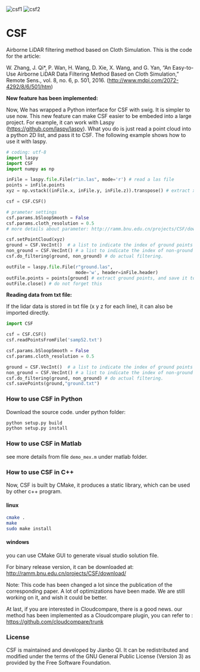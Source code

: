 ![csf1](https://github.com/jianboqi/CSF/blob/master/CSFDemo/CSF1.png) ![csf2](https://github.com/jianboqi/CSF/blob/master/CSFDemo/CSF2.png)
# CSF
Airborne LiDAR filtering method based on Cloth Simulation.
This is the code for the article:

W. Zhang, J. Qi*, P. Wan, H. Wang, D. Xie, X. Wang, and G. Yan, “An Easy-to-Use Airborne LiDAR Data Filtering Method Based on Cloth Simulation,” Remote Sens., vol. 8, no. 6, p. 501, 2016.
(http://www.mdpi.com/2072-4292/8/6/501/htm)


**New feature has been implemented:**

Now, We has wrapped a Python interface for CSF with swig. It is simpler to use now. This new feature can make CSF easier to be embeded into a large project. For example, it can work with Laspy (https://github.com/laspy/laspy). What you do is just read a point cloud into a python 2D list, and pass it to CSF.
The following example shows how to use it with laspy.
```python
# coding: utf-8
import laspy
import CSF
import numpy as np

inFile = laspy.file.File(r"in.las", mode='r') # read a las file
points = inFile.points
xyz = np.vstack((inFile.x, inFile.y, inFile.z)).transpose() # extract x, y, z and put into a list

csf = CSF.CSF()

# prameter settings
csf.params.bSloopSmooth = False
csf.params.cloth_resolution = 0.5
# more details about parameter: http://ramm.bnu.edu.cn/projects/CSF/download/

csf.setPointCloud(xyz)
ground = CSF.VecInt()  # a list to indicate the index of ground points after calculation
non_ground = CSF.VecInt() # a list to indicate the index of non-ground points after calculation
csf.do_filtering(ground, non_ground) # do actual filtering.

outFile = laspy.file.File(r"ground.las",
                          mode='w', header=inFile.header)
outFile.points = points[ground] # extract ground points, and save it to a las file.
outFile.close() # do not forget this
```

**Reading data from txt file:**

If the lidar data is stored in txt file (x y z for each line), it can also be imported directly.

```python
import CSF

csf = CSF.CSF()
csf.readPointsFromFile('samp52.txt')

csf.params.bSloopSmooth = False
csf.params.cloth_resolution = 0.5

ground = CSF.VecInt()  # a list to indicate the index of ground points after calculation
non_ground = CSF.VecInt() # a list to indicate the index of non-ground points after calculation
csf.do_filtering(ground, non_ground) # do actual filtering.
csf.savePoints(ground,"ground.txt")
```

### How to use CSF in Python
Download the source code. under python folder:
```python
python setup.py build
python setup.py install 
```

### How to use CSF in Matlab
see more details from file `demo_mex.m` under matlab folder.

### How to use CSF in C++

Now, CSF is built by CMake, it produces a static library, which can be used by other c++ program.
#### linux
```bash
cmake .
make
sudo make install
```
#### windows
you can use CMake GUI to generate visual studio solution file.


For binary release version, it can be downloaded at: http://ramm.bnu.edu.cn/projects/CSF/download/

Note: This code has been changed a lot since the publication of the corresponding paper. A lot of optimizations have been made. We are still working on it, and wish it could be better.

At last, if you are interested in Cloudcompare, there is a good news. our method has been implemented as a Cloudcompare plugin, you can refer to : https://github.com/cloudcompare/trunk

### License
CSF is maintained and developed by Jianbo QI. It can be redistributed and modified under the terms of the GNU General Public License (Version 3) as provided by the Free Software Foundation.

